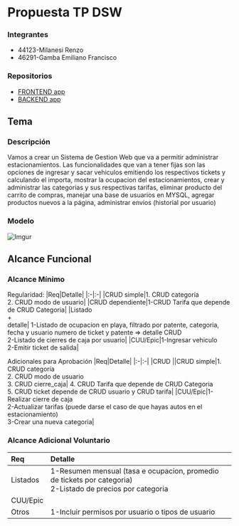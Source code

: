 # Propuesta TP DSW

### Integrantes
* 44123-Milanesi Renzo
* 46291-Gamba Emiliano Francisco


### Repositorios
*  [FRONTEND app](https://github.com/gitgamba/Frontend-DSW.git)
* [BACKEND app](https://github.com/gitgamba/DSW-TP-BE)

## Tema
### Descripción
Vamos a crear un Sistema de Gestion Web que va a permitir administrar estacionamientos.
Las funcionalidades que van a tener fijas son las opciones de ingresar y sacar vehiculos emitiendo los respectivos tickets y calculando el importa, mostrar la ocupacion del estacionamientos, crear y administrar las categorias y sus respectivas tarifas, eliminar producto del carrito de compras, manejar una base de usuarios en MYSQL, agregar productos nuevos a la página, administrar envíos (historial por usuario)


### Modelo

![Imgur](https://i.imgur.com/ZGDGsTk.png)

## Alcance Funcional 

### Alcance Mínimo

Regularidad:
|Req|Detalle|
|:-|:-|
|CRUD simple|1. CRUD categoría<br>2. CRUD modo de usuario|
|CRUD dependiente|1-CRUD Tarifa que depende de CRUD Categoria|
|Listado<br>+<br>detalle| 1-Listado de ocupacion en playa, filtrado por patente, categoria, fecha y usuario numero de ticket y patente => detalle CRUD<br>2-Listado de cierres de caja por usuario|
|CUU/Epic|1-Ingresar vehiculo<br>2-Emitir ticket de salida|


Adicionales para Aprobación
|Req|Detalle|
|:-|:-|
|CRUD ||CRUD simple|1. CRUD categoría<br>2. CRUD modo de usuario<br>3. CRUD cierre_caja|
4. CRUD Tarifa que depende de CRUD Categoria<br>5. CRUD ticket depende de CRUD usuario y CRUD tarifa|
|CUU/Epic|1-Realizar cierre de caja<br>2-Actualizar tarifas (puede darse el caso de que hayas autos en el estacionamiento)<br>3-Crear una nueva categoria|


### Alcance Adicional Voluntario

|Req|Detalle|
|:-|:-|
|Listados |1-Resumen mensual (tasa e ocupacion, promedio de tickets por categoria)<br>2-Listado de precios por categoria|
|CUU/Epic||
|Otros|1-Incluir permisos por usuario o tipos de usuario|
